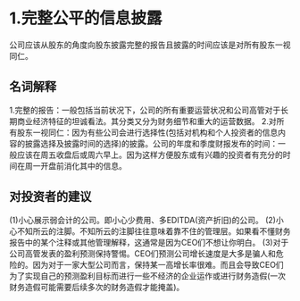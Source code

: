 # 1.完整公平的信息披露
公司应该从股东的角度向股东披露完整的报告且披露的时间应该是对所有股东一视同仁。

## 名词解释
1.完整的报告：一般包括当前状况下，公司的所有重要运营状况和公司高管对于长期商业经济特征的坦诚看法。其分类又分为财务细节和重大的运营数据。
2.对所有股东一视同仁：因为有些公司会进行选择性(包括对机构和个人投资者的信息内容的披露选择及披露时间的选择)的披露。公司的年度和季度财报发布的时间：一般应该在周五收盘后或周六早上。因为这样方便股东或有兴趣的投资者有充分的时间在周一开盘前消化其中的信息。

## 对投资者的建议
(1)小心展示弱会计的公司。即小心少费用、多EDITDA(资产折旧)的公司。
(2)小心不知所云的注脚。不知所云的注脚往往意味着靠不住的管理层。如果看不懂财务报告中的某个注释或其他管理解释，这通常是因为CEO们不想让你明白。
(3)对于公司高管发表的盈利预测保持警惕。CEO们预测公司增长速度是大多是骗人和危险的。因为对于一家大型公司而言，保持某一高增长率很难。而且会导致CEO们为了实现自己的预测盈利目标而进行一些不经济的企业运作或进行财务造假(一次财务造假可能需要后续多次的财务造假才能掩盖)。